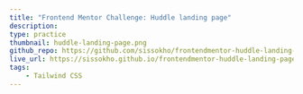 ```yaml
---
title: "Frontend Mentor Challenge: Huddle landing page"
description:
type: practice
thumbnail: huddle-landing-page.png
github_repo: https://github.com/sissokho/frontendmentor-huddle-landing-page
live_url: https://sissokho.github.io/frontendmentor-huddle-landing-page/
tags:
    - Tailwind CSS
---
```

